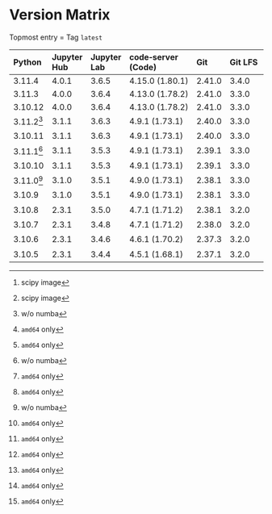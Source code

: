 # Version Matrix

Topmost entry = Tag `latest`

| Python     | Jupyter Hub | Jupyter Lab | code‑server (Code) | Git    | Git LFS | Pandoc | Quarto[^2]  | CTAN date[^2] | Linux distro |
|:-----------|:------------|:------------|:-------------------|:-------|:--------|:-------|:------------|:--------------|:-------------|
| 3.11.4     | 4.0.1       | 3.6.5       | 4.15.0 (1.80.1)    | 2.41.0 | 3.4.0   | 3.1.1  | 1.3.433     |               | Debian 12    |
| 3.11.3     | 4.0.0       | 3.6.4       | 4.13.0 (1.78.2)    | 2.41.0 | 3.3.0   | 3.1.1  | 1.3.361     | 2023‑06‑06    | Debian 11    |
| 3.10.12    | 4.0.0       | 3.6.4       | 4.13.0 (1.78.2)    | 2.41.0 | 3.3.0   | 3.1.1  | 1.3.361     | 2023‑06‑06    | Debian 11    |
| 3.11.2[^1] | 3.1.1       | 3.6.3       | 4.9.1 (1.73.1)     | 2.40.0 | 3.3.0   | 2.19.2 | 1.2.475[^3] | 2023‑04‑05    | Debian 11    |
| 3.10.11    | 3.1.1       | 3.6.3       | 4.9.1 (1.73.1)     | 2.40.0 | 3.3.0   | 2.19.2 | 1.2.475[^3] | 2023‑04‑05    | Debian 11    |
| 3.11.1[^1] | 3.1.1       | 3.5.3       | 4.9.1 (1.73.1)     | 2.39.1 | 3.3.0   | 2.19.2 | 1.2.335[^3] | 2023‑02‑08    | Debian 11    |
| 3.10.10    | 3.1.1       | 3.5.3       | 4.9.1 (1.73.1)     | 2.39.1 | 3.3.0   | 2.19.2 | 1.2.335[^3] | 2023‑02‑08    | Debian 11    |
| 3.11.0[^1] | 3.1.0       | 3.5.1       | 4.9.0 (1.73.1)     | 2.38.1 | 3.3.0   | 2.19.2 | 1.2.269[^3] | 2022‑12‑06    | Debian 11    |
| 3.10.9     | 3.1.0       | 3.5.1       | 4.9.0 (1.73.1)     | 2.38.1 | 3.3.0   | 2.19.2 | 1.2.269[^3] | 2022‑12‑06    | Debian 11    |
| 3.10.8     | 2.3.1       | 3.5.0       | 4.7.1 (1.71.2)     | 2.38.1 | 3.2.0   | 2.19.2 | 1.1.251[^3] | 2022‑10‑24    | Debian 11    |
| 3.10.7     | 2.3.1       | 3.4.8       | 4.7.1 (1.71.2)     | 2.38.0 | 3.2.0   | 2.19.2 | 1.1.251[^3] | 2022‑10‑11    | Debian 11    |
| 3.10.6     | 2.3.1       | 3.4.6       | 4.6.1 (1.70.2)     | 2.37.3 | 3.2.0   | 2.19.2 | 1.1.189[^3] | 2022‑09‑06    | Debian 11    |
| 3.10.5     | 2.3.1       | 3.4.4       | 4.5.1 (1.68.1)     | 2.37.1 | 3.2.0   | 2.18   | 1.0.37[^3]  | 2022‑08‑02    | Debian 11    |

[^1]: w/o numba
[^2]: scipy image  
[^3]: `amd64` only
